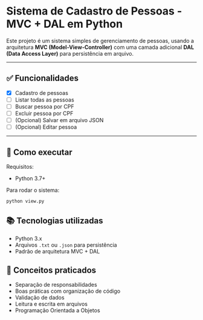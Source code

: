 # Sistema de Cadastro de Pessoas - MVC + DAL em Python

Este projeto é um sistema simples de gerenciamento de pessoas, usando a arquitetura **MVC (Model-View-Controller)** com uma camada adicional **DAL (Data Access Layer)** para persistência em arquivo.

---

## ✅ Funcionalidades
- [x] Cadastro de pessoas
- [ ] Listar todas as pessoas
- [ ] Buscar pessoa por CPF
- [ ] Excluir pessoa por CPF
- [ ] (Opcional) Salvar em arquivo JSON
- [ ] (Opcional) Editar pessoa

---

## 🚀 Como executar

Requisitos:
- Python 3.7+

Para rodar o sistema:
```bash
python view.py
```

## 📚 Tecnologias utilizadas
* Python 3.x
* Arquivos `.txt` ou `.json` para persistência
* Padrão de arquitetura MVC + DAL

## 🧠 Conceitos praticados
* Separação de responsabilidades
* Boas práticas com organização de código
* Validação de dados
* Leitura e escrita em arquivos
* Programação Orientada a Objetos
